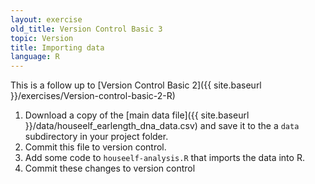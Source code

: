 ```yaml
---
layout: exercise
old_title: Version Control Basic 3
topic: Version
title: Importing data
language: R
---
```


This is a follow up to
[Version Control Basic 2]({{ site.baseurl }}/exercises/Version-control-basic-2-R)

1. Download a copy of the
  [main data file]({{ site.baseurl }}/data/houseelf_earlength_dna_data.csv) and
  save it to the a `data` subdirectory in your project folder.
2. Commit this file to version control.
3. Add some code to `houseelf-analysis.R` that imports the data into R.
4. Commit these changes to version control
